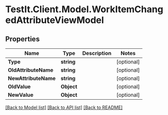 # TestIt.Client.Model.WorkItemChangedAttributeViewModel

## Properties

Name | Type | Description | Notes
------------ | ------------- | ------------- | -------------
**Type** | **string** |  | [optional] 
**OldAttributeName** | **string** |  | [optional] 
**NewAttributeName** | **string** |  | [optional] 
**OldValue** | **Object** |  | [optional] 
**NewValue** | **Object** |  | [optional] 

[[Back to Model list]](../README.md#documentation-for-models) [[Back to API list]](../README.md#documentation-for-api-endpoints) [[Back to README]](../README.md)

